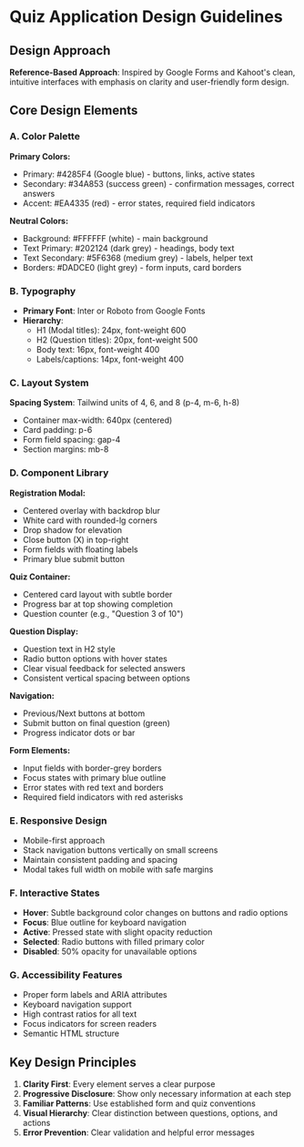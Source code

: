 # Quiz Application Design Guidelines

## Design Approach
**Reference-Based Approach**: Inspired by Google Forms and Kahoot's clean, intuitive interfaces with emphasis on clarity and user-friendly form design.

## Core Design Elements

### A. Color Palette
**Primary Colors:**
- Primary: #4285F4 (Google blue) - buttons, links, active states
- Secondary: #34A853 (success green) - confirmation messages, correct answers
- Accent: #EA4335 (red) - error states, required field indicators

**Neutral Colors:**
- Background: #FFFFFF (white) - main background
- Text Primary: #202124 (dark grey) - headings, body text
- Text Secondary: #5F6368 (medium grey) - labels, helper text
- Borders: #DADCE0 (light grey) - form inputs, card borders

### B. Typography
- **Primary Font**: Inter or Roboto from Google Fonts
- **Hierarchy**: 
  - H1 (Modal titles): 24px, font-weight 600
  - H2 (Question titles): 20px, font-weight 500
  - Body text: 16px, font-weight 400
  - Labels/captions: 14px, font-weight 400

### C. Layout System
**Spacing System**: Tailwind units of 4, 6, and 8 (p-4, m-6, h-8)
- Container max-width: 640px (centered)
- Card padding: p-6
- Form field spacing: gap-4
- Section margins: mb-8

### D. Component Library

**Registration Modal:**
- Centered overlay with backdrop blur
- White card with rounded-lg corners
- Drop shadow for elevation
- Close button (X) in top-right
- Form fields with floating labels
- Primary blue submit button

**Quiz Container:**
- Centered card layout with subtle border
- Progress bar at top showing completion
- Question counter (e.g., "Question 3 of 10")

**Question Display:**
- Question text in H2 style
- Radio button options with hover states
- Clear visual feedback for selected answers
- Consistent vertical spacing between options

**Navigation:**
- Previous/Next buttons at bottom
- Submit button on final question (green)
- Progress indicator dots or bar

**Form Elements:**
- Input fields with border-grey borders
- Focus states with primary blue outline
- Error states with red text and borders
- Required field indicators with red asterisks

### E. Responsive Design
- Mobile-first approach
- Stack navigation buttons vertically on small screens
- Maintain consistent padding and spacing
- Modal takes full width on mobile with safe margins

### F. Interactive States
- **Hover**: Subtle background color changes on buttons and radio options
- **Focus**: Blue outline for keyboard navigation
- **Active**: Pressed state with slight opacity reduction
- **Selected**: Radio buttons with filled primary color
- **Disabled**: 50% opacity for unavailable options

### G. Accessibility Features
- Proper form labels and ARIA attributes
- Keyboard navigation support
- High contrast ratios for all text
- Focus indicators for screen readers
- Semantic HTML structure

## Key Design Principles
1. **Clarity First**: Every element serves a clear purpose
2. **Progressive Disclosure**: Show only necessary information at each step
3. **Familiar Patterns**: Use established form and quiz conventions
4. **Visual Hierarchy**: Clear distinction between questions, options, and actions
5. **Error Prevention**: Clear validation and helpful error messages